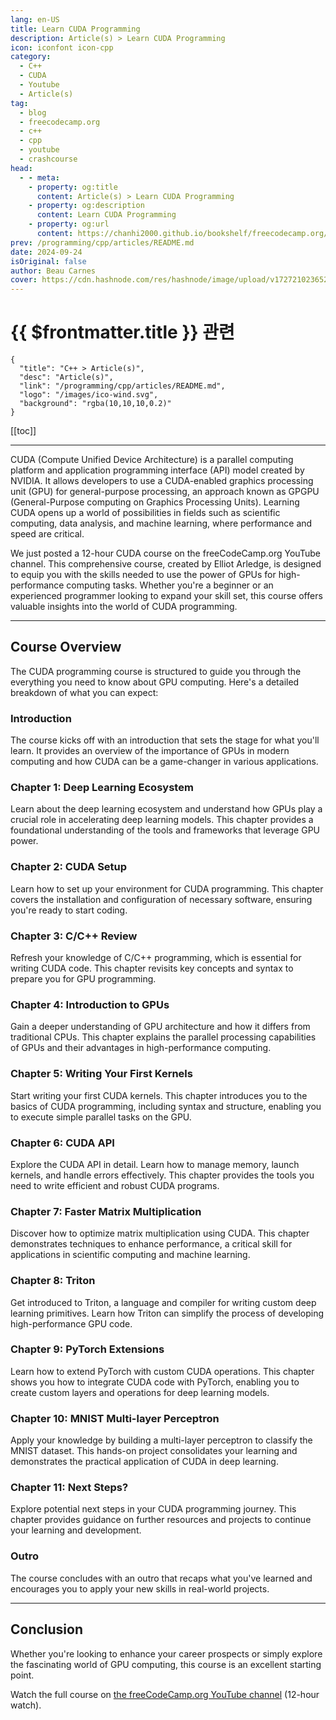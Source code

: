 ```yaml
---
lang: en-US
title: Learn CUDA Programming
description: Article(s) > Learn CUDA Programming
icon: iconfont icon-cpp
category: 
  - C++
  - CUDA
  - Youtube
  - Article(s)
tag: 
  - blog
  - freecodecamp.org
  - c++
  - cpp
  - youtube
  - crashcourse
head:
  - - meta:
    - property: og:title
      content: Article(s) > Learn CUDA Programming
    - property: og:description
      content: Learn CUDA Programming
    - property: og:url
      content: https://chanhi2000.github.io/bookshelf/freecodecamp.org/learn-cuda-programming.html
prev: /programming/cpp/articles/README.md
date: 2024-09-24
isOriginal: false
author: Beau Carnes
cover: https://cdn.hashnode.com/res/hashnode/image/upload/v1727210236521/60c4ef6e-3101-4c2d-a574-7099f8377b91.jpeg
---
```


# {{ $frontmatter.title }} 관련

```component VPCard
{
  "title": "C++ > Article(s)",
  "desc": "Article(s)",
  "link": "/programming/cpp/articles/README.md",
  "logo": "/images/ico-wind.svg",
  "background": "rgba(10,10,10,0.2)"
}
```

[[toc]]

---

<SiteInfo
  name="Learn CUDA Programming"
  desc="CUDA (Compute Unified Device Architecture) is a parallel computing platform and application programming interface (API) model created by NVIDIA. It allows developers to use a CUDA-enabled graphics processing unit (GPU) for general-purpose processing,..."
  url="https://freecodecamp.org/news/learn-cuda-programming/"
  logo="https://cdn.freecodecamp.org/universal/favicons/favicon.ico"
  preview="https://cdn.hashnode.com/res/hashnode/image/upload/v1727210236521/60c4ef6e-3101-4c2d-a574-7099f8377b91.jpeg"/>

CUDA (Compute Unified Device Architecture) is a parallel computing platform and application programming interface (API) model created by NVIDIA. It allows developers to use a CUDA-enabled graphics processing unit (GPU) for general-purpose processing, an approach known as GPGPU (General-Purpose computing on Graphics Processing Units). Learning CUDA opens up a world of possibilities in fields such as scientific computing, data analysis, and machine learning, where performance and speed are critical.

We just posted a 12-hour CUDA course on the freeCodeCamp.org YouTube channel. This comprehensive course, created by Elliot Arledge, is designed to equip you with the skills needed to use the power of GPUs for high-performance computing tasks. Whether you're a beginner or an experienced programmer looking to expand your skill set, this course offers valuable insights into the world of CUDA programming.

---

## Course Overview

The CUDA programming course is structured to guide you through the everything you need to know about GPU computing. Here's a detailed breakdown of what you can expect:

### Introduction

The course kicks off with an introduction that sets the stage for what you'll learn. It provides an overview of the importance of GPUs in modern computing and how CUDA can be a game-changer in various applications.

### Chapter 1: Deep Learning Ecosystem

Learn about the deep learning ecosystem and understand how GPUs play a crucial role in accelerating deep learning models. This chapter provides a foundational understanding of the tools and frameworks that leverage GPU power.

### Chapter 2: CUDA Setup

Learn how to set up your environment for CUDA programming. This chapter covers the installation and configuration of necessary software, ensuring you're ready to start coding.

### Chapter 3: C/C++ Review

Refresh your knowledge of C/C++ programming, which is essential for writing CUDA code. This chapter revisits key concepts and syntax to prepare you for GPU programming.

### Chapter 4: Introduction to GPUs

Gain a deeper understanding of GPU architecture and how it differs from traditional CPUs. This chapter explains the parallel processing capabilities of GPUs and their advantages in high-performance computing.

### Chapter 5: Writing Your First Kernels

Start writing your first CUDA kernels. This chapter introduces you to the basics of CUDA programming, including syntax and structure, enabling you to execute simple parallel tasks on the GPU.

### Chapter 6: CUDA API

Explore the CUDA API in detail. Learn how to manage memory, launch kernels, and handle errors effectively. This chapter provides the tools you need to write efficient and robust CUDA programs.

### Chapter 7: Faster Matrix Multiplication

Discover how to optimize matrix multiplication using CUDA. This chapter demonstrates techniques to enhance performance, a critical skill for applications in scientific computing and machine learning.

### Chapter 8: Triton

Get introduced to Triton, a language and compiler for writing custom deep learning primitives. Learn how Triton can simplify the process of developing high-performance GPU code.

### Chapter 9: PyTorch Extensions

Learn how to extend PyTorch with custom CUDA operations. This chapter shows you how to integrate CUDA code with PyTorch, enabling you to create custom layers and operations for deep learning models.

### Chapter 10: MNIST Multi-layer Perceptron

Apply your knowledge by building a multi-layer perceptron to classify the MNIST dataset. This hands-on project consolidates your learning and demonstrates the practical application of CUDA in deep learning.

### Chapter 11: Next Steps?

Explore potential next steps in your CUDA programming journey. This chapter provides guidance on further resources and projects to continue your learning and development.

### Outro

The course concludes with an outro that recaps what you've learned and encourages you to apply your new skills in real-world projects.

---

## Conclusion

Whether you're looking to enhance your career prospects or simply explore the fascinating world of GPU computing, this course is an excellent starting point.

Watch the full course on [<FontIcon icon="fa-brands fa-youtube"/>the freeCodeCamp.org YouTube channel](https://youtu.be/86FAWCzIe_4) (12-hour watch).

<VidStack src="youtube/86FAWCzIe_4" />

